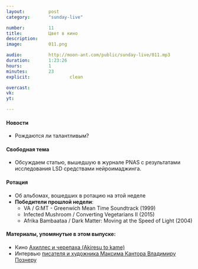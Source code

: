 ```yaml
---
layout:         post
category:       "sunday-live"

number:         11
title:          Цвет в кино
description:    
image:          011.png

audio:          http://moon-ant.com/public/sunday-live/011.mp3
duration:       1:23:26
hours:          1
minutes:        23
explicit:				clean

overcast:       
vk:             
yt:             

---
```


#### Новости
- Рождаются ли талантливым?

#### Свободная тема
- Обсуждаем статью, вышедшую в журнале PNAS с результатами исследования LSD средствами нейроимаджинга.

#### Ротация
- Об альбомах, вошедших в ротацию на этой неделе
- **Победители прошлой недели**:
	- VA / G:MT - Greenwich Mean Time Soundtrack (1999)
	- Infected Mushroom / Converting Vegetarians II (2015)
	- Afrika Bambaataa / Dark Matter: Moving at the Speed of Light (2004)

#### Материалы, упомянутые в этом выпуске:
- Кино [Ахиллес и черепаха (Akiresu to kame)](http://www.kinopoisk.ru/film/409453/)
- Интервью [писателя и художника Максима Кантора Владимиру Познеру](https://overcast.fm/+FFEjymYoU)
